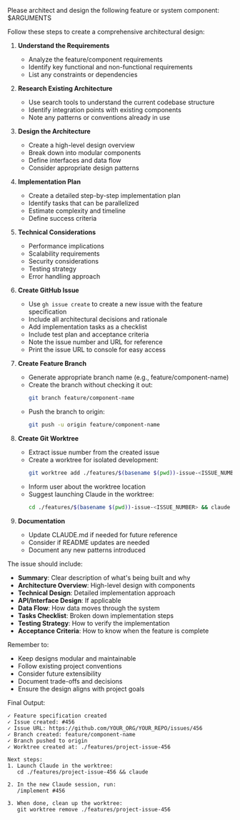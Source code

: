 Please architect and design the following feature or system component: $ARGUMENTS

Follow these steps to create a comprehensive architectural design:

1. **Understand the Requirements**
   - Analyze the feature/component requirements
   - Identify key functional and non-functional requirements
   - List any constraints or dependencies

2. **Research Existing Architecture**
   - Use search tools to understand the current codebase structure
   - Identify integration points with existing components
   - Note any patterns or conventions already in use

3. **Design the Architecture**
   - Create a high-level design overview
   - Break down into modular components
   - Define interfaces and data flow
   - Consider appropriate design patterns

4. **Implementation Plan**
   - Create a detailed step-by-step implementation plan
   - Identify tasks that can be parallelized
   - Estimate complexity and timeline
   - Define success criteria

5. **Technical Considerations**
   - Performance implications
   - Scalability requirements
   - Security considerations
   - Testing strategy
   - Error handling approach

6. **Create GitHub Issue**
   - Use `gh issue create` to create a new issue with the feature specification
   - Include all architectural decisions and rationale
   - Add implementation tasks as a checklist
   - Include test plan and acceptance criteria
   - Note the issue number and URL for reference
   - Print the issue URL to console for easy access

7. **Create Feature Branch**
   - Generate appropriate branch name (e.g., feature/component-name)
   - Create the branch without checking it out:
     ```bash
     git branch feature/component-name
     ```
   - Push the branch to origin:
     ```bash
     git push -u origin feature/component-name
     ```

8. **Create Git Worktree**
   - Extract issue number from the created issue
   - Create a worktree for isolated development:
     ```bash
     git worktree add ./features/$(basename $(pwd))-issue-<ISSUE_NUMBER> feature/component-name
     ```
   - Inform user about the worktree location
   - Suggest launching Claude in the worktree:
     ```bash
     cd ./features/$(basename $(pwd))-issue-<ISSUE_NUMBER> && claude
     ```

9. **Documentation**
   - Update CLAUDE.md if needed for future reference
   - Consider if README updates are needed
   - Document any new patterns introduced

The issue should include:
- **Summary**: Clear description of what's being built and why
- **Architecture Overview**: High-level design with components
- **Technical Design**: Detailed implementation approach
- **API/Interface Design**: If applicable
- **Data Flow**: How data moves through the system
- **Tasks Checklist**: Broken down implementation steps
- **Testing Strategy**: How to verify the implementation
- **Acceptance Criteria**: How to know when the feature is complete

Remember to:
- Keep designs modular and maintainable
- Follow existing project conventions
- Consider future extensibility
- Document trade-offs and decisions
- Ensure the design aligns with project goals

Final Output:
```
✓ Feature specification created
✓ Issue created: #456
✓ Issue URL: https://github.com/YOUR_ORG/YOUR_REPO/issues/456
✓ Branch created: feature/component-name
✓ Branch pushed to origin
✓ Worktree created at: ./features/project-issue-456

Next steps:
1. Launch Claude in the worktree:
   cd ./features/project-issue-456 && claude

2. In the new Claude session, run:
   /implement #456

3. When done, clean up the worktree:
   git worktree remove ./features/project-issue-456
```